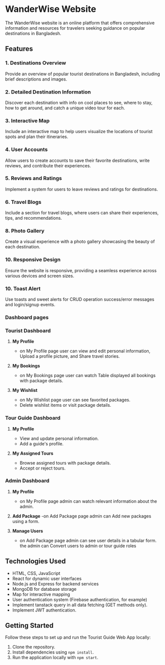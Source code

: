# WanderWise Website

The WanderWise website is an online platform that offers comprehensive information and resources for travelers seeking guidance on popular destinations in Bangladesh.

## Features

### 1. Destinations Overview

Provide an overview of popular tourist destinations in Bangladesh, including brief descriptions and images.

### 2. Detailed Destination Information

Discover each destination with info on cool places to see, where to stay, how to get around, and catch a unique video tour for each.

### 3. Interactive Map

Include an interactive map to help users visualize the locations of tourist spots and plan their itineraries.

### 4. User Accounts

Allow users to create accounts to save their favorite destinations, write reviews, and contribute their experiences.

### 5. Reviews and Ratings

Implement a system for users to leave reviews and ratings for destinations.

### 6. Travel Blogs

Include a section for travel blogs, where users can share their experiences, tips, and recommendations.

### 8. Photo Gallery

Create a visual experience with a photo gallery showcasing the beauty of each destination.


### 10. Responsive Design

Ensure the website is responsive, providing a seamless experience across various devices and screen sizes.

### 10. Toast Alert

Use toasts and sweet alerts for CRUD operation success/error messages and login/signup events.

### Dashboard pages

### Tourist Dashboard

1. **My Profile**
   - on My Profile page user can view and edit personal information, Upload a profile picture, and Share travel stories.

2. **My Bookings**
   - on My Bookings page user can watch Table displayed  all bookings with package details.

3. **My Wishlist**
   - on My Wishlist page user can see favorited packages.
   - Delete wishlist items or visit package details.

### Tour Guide Dashboard

1. **My Profile**
   - View and update personal information.
   - Add a guide's profile.

2. **My Assigned Tours**
   - Browse assigned tours with package details.
   - Accept or reject tours.

### Admin Dashboard

1. **My Profile**
   - on My Profile page admin can watch relevant information about the admin.

2. **Add Package**
   -on Add Package page admin can Add new packages using a form.

3. **Manage Users**
   - on Add Package page admin can see user details in a tabular form. the admin can Convert users to admin or tour guide roles





## Technologies Used

- HTML, CSS, JavaScript
- React for dynamic user interfaces
- Node.js and Express for backend services
- MongoDB for database storage
- Map for interactive mapping
- User authentication system (Firebase authentication, for example)
- Implement tanstack query in all data fetching (GET methods only).
- Implement JWT authentication.

## Getting Started

Follow these steps to set up and run the Tourist Guide Web App locally:

1. Clone the repository.
2. Install dependencies using `npm install`.
3. Run the application locally with `npm start`.
